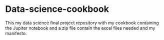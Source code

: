 # Data-science-cookbook
This my data science final project repository with my cookbook containing the Jupiter notebook and a zip file contain the excel files needed and my manifesto.
